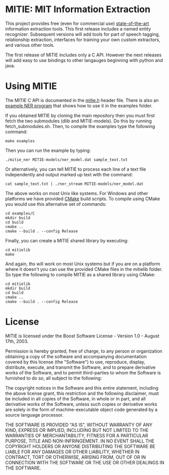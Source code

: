 MITIE: MIT Information Extraction
=====

This project provides free (even for commercial use) [state-of-the-art](../../wiki/Evaluation) information extraction 
tools. This first release includes a named entity recognizer.  Subsequent versions will add tools for part 
of speech tagging, relationship extraction, interfaces for training your own custom extractors, and various other tools.  

The first release of MITIE includes only a C API.  However the next releases will add 
easy to use bindings to other langauges beginning with python and java.

# Using MITIE

The MITIE C API is documented in the [mitie.h](mitielib/include/mitie.h) header file.
There is also an [example NER program](examples/C/ner_example.c) that shows how to use it in the examples folder.  

If you obtained MITIE by cloning the main repository then you must first fetch the two 
submodules (dlib and MITIE-models).  Do this by running fetch_submodules.sh. 
Then, to compile the examples type the following command:
```
make examples
```
Then you can run the example by typing:
```
./mitie_ner MITIE-models/ner_model.dat sample_text.txt 
```
Or alternatively, you can tell MITIE to process each line of a text file independently and output marked up
text with the command:
```
cat sample_text.txt | ./ner_stream MITIE-models/ner_model.dat  
```

The above works on most Unix like systems.  For Windows and other platforms we have provided [CMake](http://www.cmake.org)
build scripts.  To compile using CMake you would use this alternative set of commands:
```
cd examples/C
mkdir build
cd build
cmake ..
cmake --build . --config Release
```

Finally, you can create a MITIE shared library by executing:
```
cd mitielib
make
```
And again, ths will work on most Unix systems but if you are on a platform where it doesn't you can use
the provided CMake files in the mitielib folder.  So type the following to compile MITIE as a shared library using CMake:
```
cd mitielib
mkdir build
cd build
cmake ..
cmake --build . --config Release
```

# License

MITIE is licensed under the Boost Software License - Version 1.0 - August 17th, 2003.  

Permission is hereby granted, free of charge, to any person or organization
obtaining a copy of the software and accompanying documentation covered by
this license (the "Software") to use, reproduce, display, distribute,
execute, and transmit the Software, and to prepare derivative works of the
Software, and to permit third-parties to whom the Software is furnished to
do so, all subject to the following:

The copyright notices in the Software and this entire statement, including
the above license grant, this restriction and the following disclaimer,
must be included in all copies of the Software, in whole or in part, and
all derivative works of the Software, unless such copies or derivative
works are solely in the form of machine-executable object code generated by
a source language processor.

THE SOFTWARE IS PROVIDED "AS IS", WITHOUT WARRANTY OF ANY KIND, EXPRESS OR
IMPLIED, INCLUDING BUT NOT LIMITED TO THE WARRANTIES OF MERCHANTABILITY,
FITNESS FOR A PARTICULAR PURPOSE, TITLE AND NON-INFRINGEMENT. IN NO EVENT
SHALL THE COPYRIGHT HOLDERS OR ANYONE DISTRIBUTING THE SOFTWARE BE LIABLE
FOR ANY DAMAGES OR OTHER LIABILITY, WHETHER IN CONTRACT, TORT OR OTHERWISE,
ARISING FROM, OUT OF OR IN CONNECTION WITH THE SOFTWARE OR THE USE OR OTHER
DEALINGS IN THE SOFTWARE.
